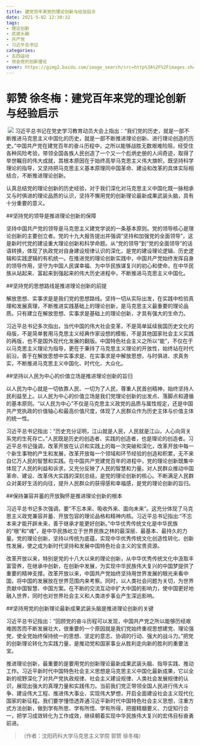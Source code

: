 ```yaml
---
title: 建党百年来党的理论创新与经验启示
date: 2021-5-02 12:30:32
tags:
- 理论创新
- 武装头脑
- 共产党
- 习近平总书记
categories:
- 五四运动
- 领会党的创新理论
cover: https://gimg2.baidu.com/image_search/src=http%3A%2F%2Fimages.shobserver.com%2Fnews%2F690_390%2F2020%2F6%2F24%2Fc7651e5a6b4944d6998f2ae35328b688.jpg&refer=http%3A%2F%2Fimages.shobserver.com&app=2002&size=f9999,10000&q=a80&n=0&g=0n&fmt=jpeg?sec=1623250090&t=bfcce1b2129564d83a78520ad1d5f638
---
```


# 郭赞 徐冬梅：建党百年来党的理论创新与经验启示

​		![](建党百年来党的理论创新与经验启示.jpg)
		习近平总书记在党史学习教育动员大会上指出：“我们党的历史，就是一部不断推进马克思主义中国化的历史，就是一部不断推进理论创新、进行理论创造的历史。”中国共产党在建党百年的奋斗历程中，之所以能够战胜无数艰难险阻，经受住各种风险考验，带领全国各族人民创造了一个又一个彪炳史册的人间奇迹，取得了举世瞩目的伟大成就，其根本原因在于始终高举马克思主义伟大旗帜，既坚持科学理论的指导，又坚持把马克思主义基本原理同中国革命、建设和改革的具体实际相结合，不断推进理论创新。

认真总结党的理论创新的历史经验，对于我们深化对马克思主义中国化既一脉相承又与时俱进的理论品质的认识，坚持不懈用党的创新理论最新成果武装头脑，具有十分重要的意义。

##坚持党的领导是推进理论创新的保障

坚持中国共产党的领导是马克思主义建党学说的一条基本原则。党的领导核心是理论创新的主要创立者。党的十九大报告提出并强调“坚持和加强党的全面领导”，这是新时代党的建设重大理论创新和科学命题。从“党的领导”到“党的全面领导”的话语转换，体现了执政党对自身建设规律认识的深化，是党的建设理论逻辑、历史逻辑和实践逻辑的有机统一。在推进党的理论创新实践中，中国共产党始终发挥自身的领导作用，坚守为中国人民谋幸福、为中华民族谋复兴的初心和使命，在中华民族从站起来、富起来到强起来的伟大历史进程中，不断推进马克思主义中国化。

##坚持党的思想路线是推进理论创新的前提

解放思想、实事求是是我们党的思想路线。坚持一切从实际出发，在实践中检验真理和发展真理，不断推进实践基础上的理论创新，是马克思主义最重要的理论品质。只有建立在解放思想、实事求是基础上的理论创新，才具有强大的生命力。

习近平总书记多次指出，当代中国的伟大社会变革，不是简单延续我国历史文化的母版，不是简单套用马克思主义经典作家设想的模板，不是其他国家社会主义实践的再版，也不是国外现代化发展的翻版。中国特色社会主义之所以“能”，不仅在于以马克思主义理论为指导，更在于秉持了马克思主义理论的开放性，始终站在时代前沿，善于在解放思想中实事求是、在实事求是中解放思想，与时俱进、求真务实，不断推进马克思主义中国化、时代化、大众化。

##坚持以人民为中心的价值立场是推进理论创新的旨归

以人民为中心就是一切依靠人民、一切为了人民，尊重人民首创精神，始终坚持人民利益至上。以人民为中心的价值立场是我们党理论创新的出发点、落脚点和遵循的基本原则。“以人民为中心”不仅是马克思主义政党的品质与属性规定，还是中国共产党执政的价值轴心和最高价值尺度，体现了人民群众作为历史主体与价值主体的统一性。

习近平总书记指出：“历史充分证明，江山就是人民，人民就是江山，人心向背关系党的生死存亡。”人民既是历史的创造者、实践的创造者，也是理论的创造者。习近平总书记强调，改革开放在认识和实践上的每一次突破和深化，改革开放中每一个新生事物的产生和发展，改革开放每一个领域和环节经验的创造和积累，无不来自亿万人民的智慧和实践。在中国共产党建党百年的进程中，党的理论创新既集中体现了人民的利益和诉求，又充分反映了人民的智慧和力量。对人民群众推动中国革命、建设、改革伟大实践的深刻总结，是党的理论创新的核心。不断满足人民群众对美好生活的向往，提升人民群众的获得感和幸福感，是党的理论创新的旨归。

##保持兼容并蓄的开放胸怀是推进理论创新的根本

习近平总书记多次强调，要“不忘本来、吸收外来、面向未来”。这充分体现了马克思主义政党兼容并蓄、开放包容的理论品格和精神内核。习近平总书记指出:“不忘本来才能开辟未来，善于继承才能更好创新。”中华优秀传统文化是中华民族的“根”和“魂”，是中华民族屹立于世界民族之林的最深层、最基本、最持久的力量。党的理论创新，坚持以传统为底蕴，实现中华优秀传统文化创造性转化、创新性发展，使之成为新时代坚持和发展中国特色社会主义的宝贵资源。

改革开放以来，特别是党的十八大以来的理论创新，从中华优秀传统文化中汲取丰富营养，在继承中创新，在创新中发展，为实现中华民族伟大复兴的中国梦提供了重要的精神支撑。改革开放以来，中国共产党始终坚持用世界发展的眼光来看中国，将中国的发展放在世界范围内来考察。同时，以人类社会问题为关切，为世界贡献中国智慧、中国方案。在不断的交流互动中扩大中国的影响力，使中国更好地融入世界，同时也对世界社会主义和人类进步事业产生深远影响。

##坚持用党的创新理论最新成果武装头脑是推进理论创新的关键

习近平总书记指出：“回顾党的奋斗历程可以发现，中国共产党之所以能够历经艰难困苦而不断发展壮大，很重要的一个原因就是我们党始终重视思想建党、理论强党，使全党始终保持统一的思想、坚定的意志、协调的行动、强大的战斗力。”把党的创新理论转化为实践力量，是推动党和国家事业从胜利走向新的胜利的重要法宝。

推进理论创新，最重要的是要用党的创新理论最新成果武装头脑、指导实践、推动工作。习近平新时代中国特色社会主义思想是马克思主义中国化最新成果，它以全新的视野深化了对共产党执政规律、社会主义建设规律、人类社会发展规律的认识，展现出强大的真理力量和实践伟力。当前我们党正带领全国人民进行伟大斗争、建设伟大工程、推进伟大事业、实现伟大梦想，开启全面建设社会主义现代化国家的新征程。我们要学懂悟透弄通习近平新时代中国特色社会主义思想，注重方式方法创新，做到学有所思、学有所悟、学有所得，把握精髓要义、力促知行合一，把学习成效转化为工作成效，继续朝着实现中华民族伟大复兴的宏伟目标奋勇前进。

> （作者：沈阳药科大学马克思主义学院 郭赞 徐冬梅）